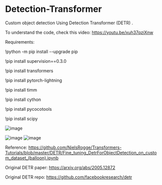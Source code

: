 # Detection-Transformer

Custom object detection Using Detection Transformer (DETR) .

To understand the code, check this video: https://youtu.be/xuh37qziXnw

Requirements:

!python -m pip install --upgrade pip

!pip install supervision==0.3.0

!pip install transformers

!pip install pytorch-lightning

!pip install timm

!pip install cython

!pip install pycocotools

!pip install scipy

![image](https://github.com/AarohiSingla/Detection-Transformer/assets/60029146/363726ba-01d0-4856-80a7-f5adc103ee7e)

![image](https://github.com/AarohiSingla/Detection-Transformer/assets/60029146/297a2dae-7525-4bdb-8f40-6571fa201160)
![image](https://github.com/AarohiSingla/Detection-Transformer/assets/60029146/55fe0e82-e744-4787-9567-49d764928a3c)




Reference: https://github.com/NielsRogge/Transformers-Tutorials/blob/master/DETR/Fine_tuning_DetrForObjectDetection_on_custom_dataset_(balloon).ipynb

Original DETR paper: https://arxiv.org/abs/2005.12872

Original DETR repo: https://github.com/facebookresearch/detr
